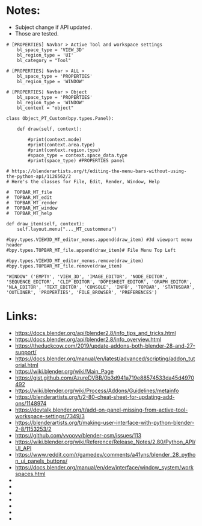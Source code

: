  # Notes:
  * Subject change if API updated.
  * Those are tested.



```
# [PROPERTIES] Navbar > Active Tool and workspace settings
    bl_space_type = 'VIEW_3D'
    bl_region_type = 'UI'
    bl_category = "Tool"
```

```
# [PROPERTIES] Navbar > ALL >
    bl_space_type = 'PROPERTIES'
    bl_region_type = 'WINDOW'
```

```
# [PROPERTIES] Navbar > Object
    bl_space_type = 'PROPERTIES'
    bl_region_type = 'WINDOW'
    bl_context = "object"
```

```
class Object_PT_Custom(bpy.types.Panel):

    def draw(self, context):
    
        #print(context.mode)
        #print(context.area.type)
        #print(context.region.type)
        #space_type = context.space_data.type
        #print(space_type) #PROPERTIES panel
```


```
# https://blenderartists.org/t/editing-the-menu-bars-without-using-the-python-api/1126562/2
# Here's the classes for File, Edit, Render, Window, Help

#  TOPBAR_MT_file
#  TOPBAR_MT_edit
#  TOPBAR_MT_render
#  TOPBAR_MT_window
#  TOPBAR_MT_help

def draw_item(self, context):	
	self.layout.menu("..._MT_custommenu")

#bpy.types.VIEW3D_MT_editor_menus.append(draw_item) #3d viewport menu header
#bpy.types.TOPBAR_MT_file.append(draw_item)# File Menu Top Left

#bpy.types.VIEW3D_MT_editor_menus.remove(draw_item)
#bpy.types.TOPBAR_MT_file.remove(draw_item)
```

```
"WINDOW" ('EMPTY', 'VIEW_3D', 'IMAGE_EDITOR', 'NODE_EDITOR', 'SEQUENCE_EDITOR', 'CLIP_EDITOR', 'DOPESHEET_EDITOR', 'GRAPH_EDITOR', 'NLA_EDITOR', 'TEXT_EDITOR', 'CONSOLE', 'INFO', 'TOPBAR', 'STATUSBAR', 'OUTLINER', 'PROPERTIES', 'FILE_BROWSER', 'PREFERENCES')
```


# Links:
 * https://docs.blender.org/api/blender2.8/info_tips_and_tricks.html
 * https://docs.blender.org/api/blender2.8/info_overview.html
 * https://theduckcow.com/2019/update-addons-both-blender-28-and-27-support/
 * https://docs.blender.org/manual/en/latest/advanced/scripting/addon_tutorial.html
 * https://wiki.blender.org/wiki/Main_Page
 * https://gist.github.com/AzureDVBB/0b3d941a719e88574533da45d4970492
 * https://wiki.blender.org/wiki/Process/Addons/Guidelines/metainfo
 * https://blenderartists.org/t/2-80-cheat-sheet-for-updating-add-ons/1148974
 * https://devtalk.blender.org/t/add-on-panel-missing-from-active-tool-workspace-settings/7349/3
 * https://blenderartists.org/t/making-user-interface-with-python-blender-2-8/1153253/2
 * https://github.com/vvoovv/blender-osm/issues/113
 * https://wiki.blender.org/wiki/Reference/Release_Notes/2.80/Python_API/UI_API
 * https://www.reddit.com/r/gamedev/comments/a41yns/blender_28_python_ui_panels_buttons/
 * https://docs.blender.org/manual/en/dev/interface/window_system/workspaces.html
 * 
 * 
 * 
 * 
 * 
 * 
 * 